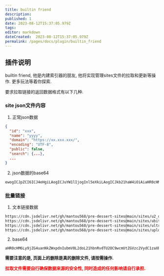 ```yaml
---
title: builtin friend
description:
published: 1
date: 2023-08-12T15:37:05.979Z
tags:
editor: markdown
dateCreated:  2023-08-12T15:37:05.979Z
permalink: /pages/docs/plugin/builtin_friend
---
```


## 插件说明

builtin friend, 他是内建索引器的朋友, 他将实现管理sites文件的拉取和更新等操作. 更多玩法等着你探索.

要求拉取链接的返回数据格式有以下几种. 
### site json文件内容
1. 正常json数据
```json
{
  "id": "xxx",
  "name": "yyyy",
  "domain": "https://xx.xxx.xxx/",
  "encoding": "UTF-8",
  "public": false,
  "search": {...},
  ...
}
```
2. json数据的base64
```txt
ewogICJpZCI6ICJ4eHgiLAogICJuYW1lIjogInl5eXkiLAogICJkb21haW4iOiAiaHR0cHM6Ly94eC54eHgueHh4LyIsCiAgImVuY29kaW5nIjogIlVURi04IiwKICAicHVibGljIjogZmFsc2UsCiAgInNlYXJjaCI6IHsuLi59LAogIC4uLgp9
```
### 批量链接
1. 文本链接数据
```txt
https://cdn.jsdelivr.net/gh/mantou568/pre-dessert-sites@main/sites/u2_dmhy_org.json
https://cdn.jsdelivr.net/gh/mantou568/pre-dessert-sites@main/sites/ubits_club.json
https://cdn.jsdelivr.net/gh/mantou568/pre-dessert-sites@main/sites/ultrahd_net.json
https://cdn.jsdelivr.net/gh/mantou568/pre-dessert-sites@main/sites/uploads_ltd.json
```
2. base64
```
aHR0cHM6Ly9jZG4uanNkZWxpdnIubmV0L2doL21hbnRvdTU2OC9wcmUtZGVzc2VydC1zaXRlc0BtYWluL3NpdGVzL3UyX2RtaHlfb3JnLmpzb24KaHR0cHM6Ly9jZG4uanNkZWxpdnIubmV0L2doL21hbnRvdTU2OC9wcmUtZGVzc2VydC1zaXRlc0BtYWluL3NpdGVzL3ViaXRzX2NsdWIuanNvbgpodHRwczovL2Nkbi5qc2RlbGl2ci5uZXQvZ2gvbWFudG91NTY4L3ByZS1kZXNzZXJ0LXNpdGVzQG1haW4vc2l0ZXMvdWx0cmFoZF9uZXQuanNvbgpodHRwczovL2Nkbi5qc2RlbGl2ci5uZXQvZ2gvbWFudG91NTY4L3ByZS1kZXNzZXJ0LXNpdGVzQG1haW4vc2l0ZXMvdXBsb2Fkc19sdGQuanNvbg==
```

**需要注意的是, 页面上的删除是真的删除文件, 请按需操作.**

**<p style="color:red">拉取文件需要自行确保数据来源的安全性, 同时造成的任何影响请自行承担. </p>**